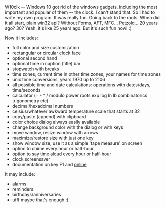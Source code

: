 W10clk -- Windows 10 got rid of the windows gadgets, including the most important and popular of them -- the clock.
I can't stand that. So I had to write my own program. It was really fun. Going back to the roots.
When did it all start, plain win32 api? Without Forms, AFT, MFC... [Petzold](https://en.wikipedia.org/wiki/Charles_Petzold)... 20 years ago? 30? Yeah, it's like 25 years ago. But it's such fun now! :)

Now it includes:
* full color and size customization
* rectangular or circular clock face
* optional second hand
* optional time in caption (title) bar
* stopwatch with breaks
* time zones, current time in other time zones, your names for time zones
* unix time conversions, years 1970 up to 2106
* all possible time and date calculations: operations with dates/days, time/seconds
* calculator (+ - * / modulo power roots exp log ln lb combinatorics trigonometry etc)
* decimal/hexadcimal numbers
* celsius/whatever awkward temperature scale that starts at 32
* copy/paste (append) with clipboard
* color choice dialog always easily available
* change background color with the dialog or with keys
* move window, resize window with arrows
* maximize/restore size with just one key
* show window size, use it as a simple 'tape measure' on screen
* option to chime every hour or half-hour
* option to say time aloud every hour or half-hour
* clock screensaver
* documentation on key F1 and [online](http://georgiy-pruss.github.io/w10clk.htm)

It may include:
* alarms
* reminders
* birthdays/anniversaries
* ufff maybe that's enough :)
